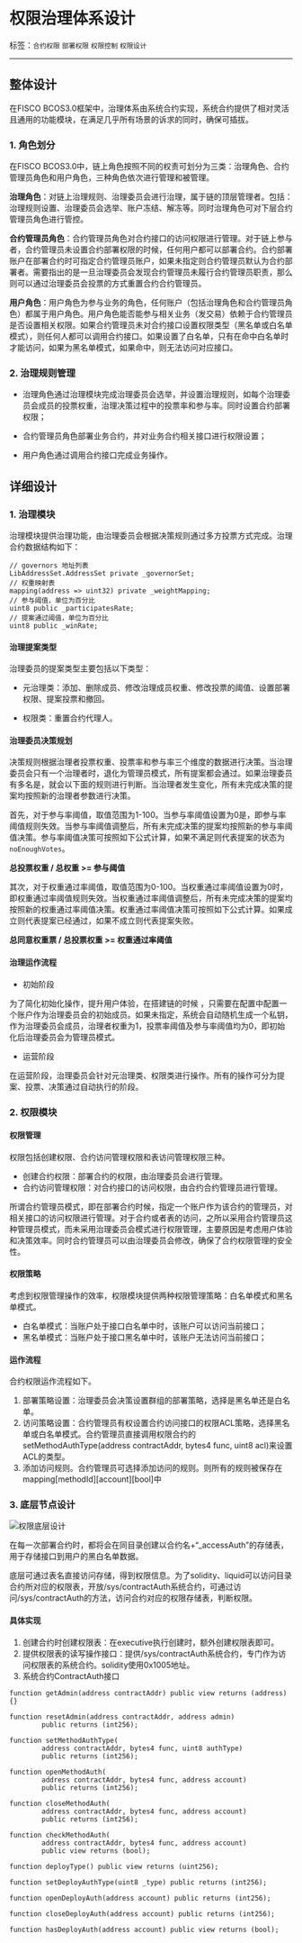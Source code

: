 # 权限治理体系设计

标签：``合约权限`` ``部署权限`` ``权限控制`` ``权限设计``

----

## 整体设计

在FISCO BCOS3.0框架中，治理体系由系统合约实现，系统合约提供了相对灵活且通用的功能模块，在满足几乎所有场景的诉求的同时，确保可插拔。

### 1. 角色划分

在FISCO BCOS3.0中，链上角色按照不同的权责可划分为三类：治理角色、合约管理员角色和用户角色，三种角色依次进行管理和被管理。

**治理角色**：对链上治理规则、治理委员会进行治理，属于链的顶层管理者。包括：治理规则设置、治理委员会选举、账户冻结、解冻等。同时治理角色可对下层合约管理员角色进行管控。

**合约管理员角色**：合约管理员角色对合约接口的访问权限进行管理。对于链上参与者，合约管理员未设置合约部署权限的时候，任何用户都可以部署合约。合约部署账户在部署合约时可指定合约管理员账户，如果未指定则合约管理员默认为合约部署者。需要指出的是一旦治理委员会发现合约管理员未履行合约管理员职责，那么则可以通过治理委员会投票的方式重置合约合约管理员。

**用户角色**：用户角色为参与业务的角色，任何账户（包括治理角色和合约管理员角色）都属于用户角色。用户角色能否能参与相关业务（发交易）依赖于合约管理员是否设置相关权限。如果合约管理员未对合约接口设置权限类型（黑名单或白名单模式），则任何人都可以调用合约接口。如果设置了白名单，只有在命中白名单时才能访问，如果为黑名单模式，如果命中，则无法访问对应接口。

### 2. 治理规则管理

- 治理角色通过治理模块完成治理委员会选举，并设置治理规则，如每个治理委员会成员的投票权重，治理决策过程中的投票率和参与率。同时设置合约部署权限；

- 合约管理员角色部署业务合约，并对业务合约相关接口进行权限设置；

- 用户角色通过调用合约接口完成业务操作。

## 详细设计

### 1. 治理模块

治理模块提供治理功能，由治理委员会根据决策规则通过多方投票方式完成。治理合约数据结构如下：

```solidity
// governors 地址列表
LibAddressSet.AddressSet private _governorSet;
// 权重映射表
mapping(address => uint32) private _weightMapping;
// 参与阈值，单位为百分比
uint8 public _participatesRate;
// 提案通过阈值，单位为百分比
uint8 public _winRate;
```

#### 治理提案类型

治理委员的提案类型主要包括以下类型：

- 元治理类：添加、删除成员、修改治理成员权重、修改投票的阈值、设置部署权限、提案投票和撤回。

- 权限类：重置合约代理人。

#### 治理委员决策规划

决策规则根据治理者投票权重、投票率和参与率三个维度的数据进行决策。当治理委员会只有一个治理者时，退化为管理员模式，所有提案都会通过。如果治理委员有多名是，就会以下面的规则进行判断。当治理者发生变化，所有未完成决策的提案均按照新的治理者参数进行决策。

首先，对于参与率阈值，取值范围为1-100。当参与率阈值设置为0是，即参与率阈值规则失效。当参与率阈值调整后，所有未完成决策的提案均按照新的参与率阈值决策。参与率阈值决策可按照如下公式计算，如果不满足则代表提案的状态为`noEnoughVotes`。

**总投票权重 / 总权重 >= 参与阈值**

其次，对于权重通过率阈值，取值范围为0-100。当权重通过率阈值设置为0时，即权重通过率阈值规则失效。当权重通过率阈值调整后，所有未完成决策的提案均按照新的权重通过率阈值决策。权重通过率阈值决策可按照如下公式计算。如果成立则代表提案已经通过，如果不成立则代表提案失败。

**总同意权重票 / 总投票权重 >= 权重通过率阈值**

#### 治理运作流程

- 初始阶段

为了简化初始化操作，提升用户体验，在搭建链的时候 ，只需要在配置中配置一个账户作为治理委员会的初始成员。如果未指定，系统会自动随机生成一个私钥，作为治理委员会成员，治理者权重为1，投票率阈值及参与率阈值均为0，即初始化后治理委员会为管理员模式。

- 运营阶段

在运营阶段，治理委员会针对元治理类、权限类进行操作。所有的操作可分为提案、投票、决策通过自动执行的阶段。

### 2. 权限模块

#### 权限管理

权限包括创建权限、合约访问管理权限和表访问管理权限三种。

- 创建合约权限：部署合约的权限，由治理委员会进行管理。
- 合约访问管理权限：对合约接口的访问权限，由合约合约管理员进行管理。

所谓合约管理员模式，即在部署合约时候，指定一个账户作为该合约的管理员，对相关接口的访问权限进行管理。对于合约或者表的访问，之所以采用合约管理员这种管理员模式，而未采用治理委员会模式进行权限管理，主要原因是考虑用户体验和决策效率。同时合约管理员可以由治理委员会修改，确保了合约权限管理的安全性。

#### 权限策略

 考虑到权限管理操作的效率，权限模块提供两种权限管理策略：白名单模式和黑名单模式。

- 白名单模式：当账户处于接口白名单中时，该账户可以访问当前接口；
- 黑名单模式：当账户处于接口黑名单中时，该账户无法访问当前接口；

#### 运作流程

合约权限运作流程如下。

1. 部署策略设置：治理委员会决策设置群组的部署策略，选择是黑名单还是白名单。
2. 访问策略设置：合约管理员有权设置合约访问接口的权限ACL策略，选择黑名单或白名单模式。合约管理员直接调用权限合约的setMethodAuthType(address contractAddr, bytes4 func, uint8 acl)来设置ACL的类型。
3. 添加访问规则。合约管理员可选择添加访问的规则。则所有的规则被保存在mapping\[methodId]\[account][bool]中

### 3. 底层节点设计

![权限底层设计](../../images/design/committee_adapt_chain.png)

在每一次部署合约时，都将会在同目录创建以合约名+“_accessAuth”的存储表，用于存储接口到用户的黑白名单数据。

底层可通过表名直接访问存储，得到权限信息。为了solidity、liquid可以访问目录合约所对应的权限表，开放/sys/contractAuth系统合约，可通过访问/sys/contractAuth的方法，访问合约对应的权限存储表，判断权限。

#### 具体实现

1. 创建合约时创建权限表：在executive执行创建时，额外创建权限表即可。
2. 提供权限表的读写操作接口：提供/sys/contractAuth系统合约，专门作为访问权限表的系统合约。solidity使用0x1005地址。
3. 系统合约ContractAuth接口

```solidity
function getAdmin(address contractAddr) public view returns (address) {}

function resetAdmin(address contractAddr, address admin)
		public returns (int256);

function setMethodAuthType(
		address contractAddr, bytes4 func, uint8 authType)
		public returns (int256);

function openMethodAuth(
		address contractAddr, bytes4 func, address account)
		public returns (int256);

function closeMethodAuth(
		address contractAddr, bytes4 func, address account) 
		public returns (int256);

function checkMethodAuth(
		address contractAddr, bytes4 func, address account)
		public view returns (bool);

function deployType() public view returns (uint256);

function setDeployAuthType(uint8 _type) public returns (int256);

function openDeployAuth(address account) public returns (int256);

function closeDeployAuth(address account) public returns (int256);

function hasDeployAuth(address account) public view returns (bool);
```
